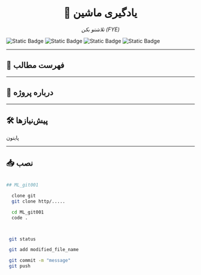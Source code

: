 <!-- عنوان و باج‌ها -->
<h1 align="center">🚀 یادگیری ماشین</h1>
<p align="center">
  <em>تلاشتو بکن (FYE)</em>

![Static Badge](https://img.shields.io/badge/Copyright-A.HK.B-white)
![Static Badge](https://img.shields.io/badge/Member%20%231-Pooria%20Lari-blue)
![Static Badge](https://img.shields.io/badge/Member%20%232-Reza%20Sibil-red)
![Static Badge](https://img.shields.io/badge/Course-TechWithHasanAbbasi-black)

---

## 📑 فهرست مطالب
<!--
- [درباره پروژه](#-درباره-پروژه)
- [پیش‌نیازها](#-پیشنیازها)
- [نصب](#-نصب)
- [نحوه استفاده](#-نحوه-استفاده)
- [پیش‌نمایش](#-پیشنمایش)
- [ویژگی‌ها](#-ویژگیها)
- [مشارکت](#-مشارکت)
- [لایسنس](#-لایسنس)
- [ارتباط با من](#-ارتباط-با-من)
-->
---

## 📖 درباره پروژه

---

## 🛠 پیش‌نیازها
پایتون


---

## 📥 نصب
```bash

## ML_git001

  clone git 
  git clone http/.....

  cd ML_git001
  code .



 git status

 git add modified_file_name

 git commit -m "message" 
 git push
